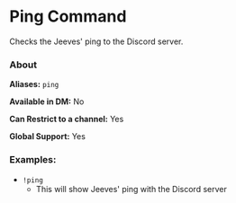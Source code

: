 # Ping Command

Checks the Jeeves' ping to the Discord server.

### About

**Aliases:** `ping`

**Available in DM:** No

**Can Restrict to a channel:** Yes

**Global Support:** Yes

### Examples:

* `!ping`
  - This will show Jeeves' ping with the Discord server
